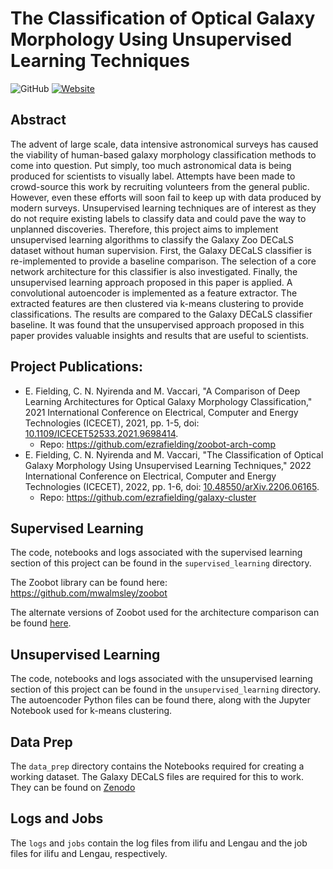 # The Classification of Optical Galaxy Morphology Using Unsupervised Learning Techniques
![GitHub](https://img.shields.io/github/license/ezrafielding/GalaxyClassification) [![Website](https://img.shields.io/website?down_message=unavailable&up_color=blue&up_message=view%20here&url=https%3A%2F%2Fsites.google.com%2Fmyuwc.ac.za%2Fgalaxy-classification)](https://sites.google.com/myuwc.ac.za/galaxy-classification)

## Abstract
The advent of large scale, data intensive astronomical surveys has caused the viability of human-based galaxy morphology classification methods to come into question. Put simply, too much astronomical data is being produced for scientists to visually label. Attempts have been made to crowd-source this work by recruiting volunteers from the general public. However, even these efforts will soon fail to keep up with data produced by modern surveys. Unsupervised learning techniques are of interest as they do not require existing labels to classify data and could pave the way to unplanned discoveries. Therefore, this project aims to implement unsupervised learning algorithms to classify the Galaxy Zoo DECaLS dataset without human supervision. First, the Galaxy DECaLS classifier is re-implemented to provide a baseline comparison. The selection of a core network architecture for this classifier is also investigated. Finally, the unsupervised learning approach proposed in this paper is applied. A convolutional autoencoder is implemented as a feature extractor. The extracted features are then clustered via k-means clustering to provide classifications. The results are compared to the Galaxy DECaLS classifier baseline. It was found that the unsupervised approach proposed in this paper provides valuable insights and results that are useful to scientists.

## Project Publications:
- E. Fielding, C. N. Nyirenda and M. Vaccari, "A Comparison of Deep Learning Architectures for Optical Galaxy Morphology Classification," 2021 International Conference on Electrical, Computer and Energy Technologies (ICECET), 2021, pp. 1-5, doi: [10.1109/ICECET52533.2021.9698414](https://doi.org/10.1109/ICECET52533.2021.9698414).
  - Repo: https://github.com/ezrafielding/zoobot-arch-comp
- E. Fielding, C. N. Nyirenda and M. Vaccari, "The Classification of Optical Galaxy Morphology Using Unsupervised Learning Techniques," 2022 International Conference on Electrical, Computer and Energy Technologies (ICECET), 2022, pp. 1-6, doi: [10.48550/arXiv.2206.06165](https://doi.org/10.48550/arXiv.2206.06165).
  - Repo: https://github.com/ezrafielding/galaxy-cluster

## Supervised Learning
The code, notebooks and logs associated with the supervised learning section of this project can be found in the ```supervised_learning``` directory.

The Zoobot library can be found here: https://github.com/mwalmsley/zoobot

The alternate versions of Zoobot used for the architecture comparison can be found [here](https://github.com/ezrafielding/zoobot-arch-comp).

## Unsupervised Learning
The code, notebooks and logs associated with the unsupervised learning section of this project can be found in the ```unsupervised_learning``` directory.
The autoencoder Python files can be found there, along with the Jupyter Notebook used for k-means clustering.

## Data Prep
The ```data_prep``` directory contains the Notebooks required for creating a working dataset.
The Galaxy DECaLS files are required for this to work. They can be found on [Zenodo](https://zenodo.org/record/4573248)

## Logs and Jobs
The ```logs``` and ```jobs``` contain the log files from ilifu and Lengau and the job files for ilifu and Lengau, respectively.
